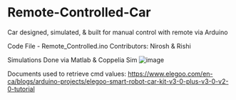 # Remote-Controlled-Car
Car designed, simulated, &amp; built for manual control with remote via Arduino

Code File - Remote_Controlled.ino
Contributors: Nirosh & Rishi

Simulations Done via Matlab & Coppelia Sim
![image](https://user-images.githubusercontent.com/65490263/204676991-16a34caf-569d-4cec-b8ab-6e0177d93853.png)


Documents used to retrieve cmd values:
https://www.elegoo.com/en-ca/blogs/arduino-projects/elegoo-smart-robot-car-kit-v3-0-plus-v3-0-v2-0-tutorial
